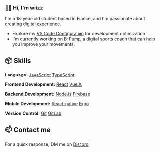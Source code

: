 ### 👋🏻 Hi, I'm wiizz

I'm a 18-year-old student based in France, and I'm passionate about creating digital experience.

-   Explore my [VS Code Configuration](https://github.com/wiizzl/vscode-settings) for development optimization.
-   I'm currently working on B-Pump, a digital sports coach that can help you improve your movements.

## 📦 Skills

**Language:** [JavaScript](https://developer.mozilla.org/fr/docs/Web/JavaScript) [TypeScript](https://www.typescriptlang.org/)

**Frontend Development:** [React](https://react.dev/) [VueJs](https://vuejs.org/)

**Backend Development:** [NodeJs](https://nodejs.org/en) [Firebase](https://firebase.google.com/)

**Mobile Development:** [React-native](https://reactnative.dev/) [Expo](https://expo.dev/)

**Version Control:** [Git](https://git-scm.com/) [GitLab](https://about.gitlab.com/)

## 📫 Contact me

For a quick response, DM me on [Discord](https://dsc.bio/wiizz)

